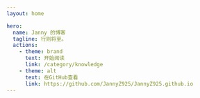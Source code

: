```yaml
---
layout: home

hero:
  name: Janny 的博客
  tagline: 行则将至。
  actions:
    - theme: brand
      text: 开始阅读
      link: /category/knowledge
    - theme: alt
      text: 在GitHub查看
      link: https://github.com/JannyZ925/JannyZ925.github.io
---
```

